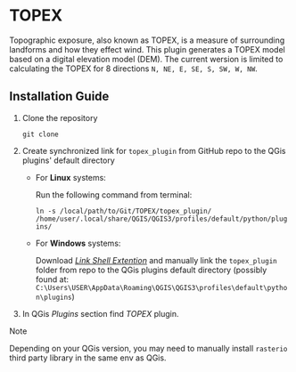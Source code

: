 # TOPEX
Topographic exposure, also known as TOPEX, is a measure of surrounding landforms and how they effect wind. This plugin generates a TOPEX model based on a digital elevation model (DEM).
The current wersion is limited to calculating the TOPEX for 8 directions `N, NE, E, SE, S, SW, W, NW`.

## Installation Guide
1. Clone the repository

    `git clone`

2. Create synchronized link for `topex_plugin` from GitHub repo to the QGis plugins' default directory

    - For **Linux** systems:

        Run the following command from terminal:

        `ln -s /local/path/to/Git/TOPEX/topex_plugin/ /home/user/.local/share/QGIS/QGIS3/profiles/default/python/plugins/`

    - For **Windows** systems:

        Download [*Link Shell Extention*](https://schinagl.priv.at/nt/hardlinkshellext/linkshellextension.html) and manually link the `topex_plugin` folder from repo to the QGis plugins default directory (possibly found at: `C:\Users\USER\AppData\Roaming\QGIS\QGIS3\profiles\default\python\plugins`)

3. In QGis *Plugins* section find *TOPEX* plugin.

> [!NOTE]
> Depending on your QGis version, you may need to manually install `rasterio` third party library in the same env as QGis.<s>